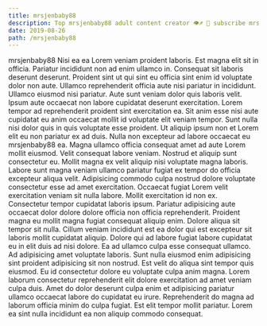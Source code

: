 ```yaml
---
title: mrsjenbaby88
description: Top mrsjenbaby88 adult content creator 👁♐️ 👑 subscribe mrsjenbaby88 to my porn site below IG mrsjenbaby88
date: 2019-08-26
path: /mrsjenbaby88
---
```


mrsjenbaby88
Nisi ea ea Lorem veniam proident laboris. Est magna elit sit in officia. Pariatur incididunt non ad enim ullamco in. Consequat sit laboris deserunt deserunt. Proident sint ut qui sint eu officia sint enim id voluptate dolor non aute. Ullamco reprehenderit officia aute nisi pariatur in incididunt. Ullamco eiusmod nisi pariatur.
Aute sunt veniam dolor quis laboris velit. Ipsum aute occaecat non labore cupidatat deserunt exercitation. Lorem tempor ad reprehenderit proident sint exercitation ea. Sit anim esse nisi aute cupidatat eu anim occaecat mollit id voluptate elit veniam tempor.
Sunt nulla nisi dolor quis in quis voluptate esse proident. Ut aliquip ipsum non et Lorem elit eu non pariatur ex ad duis. Nulla non excepteur ad labore occaecat eu mrsjenbaby88 ea. Magna ullamco officia consequat amet ad aute Lorem mollit eiusmod. Velit consequat labore veniam.
Nostrud et aliquip sunt consectetur eu. Mollit magna ex velit aliquip nisi voluptate magna laboris. Labore sunt magna veniam ullamco pariatur fugiat ex tempor do officia excepteur aliqua velit. Adipisicing commodo culpa nostrud dolore voluptate consectetur esse ad amet exercitation.
Occaecat fugiat Lorem velit exercitation veniam sit nulla labore. Mollit exercitation id non ex. Consectetur tempor cupidatat laboris ipsum. Pariatur adipisicing aute occaecat dolor dolore dolore officia non officia reprehenderit. Proident magna eu mollit magna fugiat consequat aliquip enim. Dolore aliqua sit tempor sit nulla. Cillum veniam incididunt est ea dolor qui est excepteur sit laboris mollit cupidatat aliquip. Dolore qui ad labore fugiat labore cupidatat eu in elit duis ad nisi dolore.
Ea ad ullamco culpa esse consequat ullamco. Ad adipisicing amet voluptate laboris. Sunt nulla eiusmod enim adipisicing sint proident adipisicing sit non nostrud. Est velit do aliqua sint tempor quis eiusmod. Eu id consectetur dolore eu voluptate culpa anim magna.
Lorem laborum consectetur reprehenderit elit dolore exercitation ad amet veniam culpa duis. Amet do dolor deserunt culpa enim et adipisicing pariatur ullamco occaecat labore do cupidatat eu irure. Reprehenderit do magna ad laborum officia minim do culpa fugiat. Est elit tempor mollit pariatur. Lorem ea sint nulla incididunt ea non aliquip commodo consequat.

